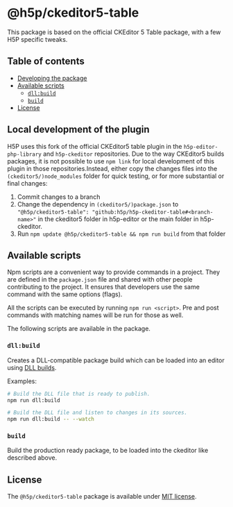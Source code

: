 @h5p/ckeditor5-table
====================

This package is based on the official CKEditor 5 Table package, with a few H5P specific tweaks.

## Table of contents

* [Developing the package](#developing-the-package)
* [Available scripts](#available-scripts)
  * [`dll:build`](#dllbuild)
  * [`build`](#build)
* [License](#license)

## Local development of the plugin

H5P uses this fork of the official CKEditor5 table plugin in the `h5p-editor-php-library` and `h5p-ckeditor` repositories. Due to the way CKEditor5 builds packages, it is not possible to use `npm link` for local development of this plugin in those repositories.Instead, either copy the changes files into the `(ckeditor5/)node_modules` folder for quick testing, or for more substantial or final changes:
1. Commit changes to a branch
2. Change the dependency in `(ckeditor5/)package.json` to `"@h5p/ckeditor5-table": "github:h5p/h5p-ckeditor-table#<branch-name>"` in the ckeditor5 folder in h5p-editor or the main folder in h5p-ckeditor.
3. Run `npm update @h5p/ckeditor5-table && npm run build` from that folder

## Available scripts

Npm scripts are a convenient way to provide commands in a project. They are defined in the `package.json` file and shared with other people contributing to the project. It ensures that developers use the same command with the same options (flags).

All the scripts can be executed by running `npm run <script>`. Pre and post commands with matching names will be run for those as well.

The following scripts are available in the package.

### `dll:build`

Creates a DLL-compatible package build which can be loaded into an editor using [DLL builds](https://ckeditor.com/docs/ckeditor5/latest/builds/guides/development/dll-builds.html).

Examples:

```bash
# Build the DLL file that is ready to publish.
npm run dll:build

# Build the DLL file and listen to changes in its sources.
npm run dll:build -- --watch
```

### `build`

Build the production ready package, to be loaded into the ckeditor like described above.

## License

The `@h5p/ckeditor5-table` package is available under [MIT license](https://opensource.org/licenses/MIT).
